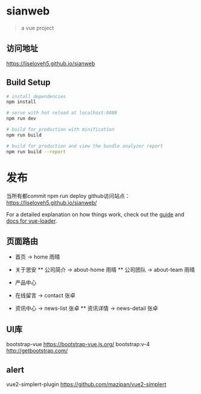 # sianweb

> a vue project

## 访问地址
https://liseloveh5.github.io/sianweb

## Build Setup

``` bash
# install dependencies
npm install

# serve with hot reload at localhost:8080
npm run dev

# build for production with minification
npm run build

# build for production and view the bundle analyzer report
npm run build --report
```

# 发布
当所有都commit
npm run deploy
github访问站点： https://liseloveh5.github.io/sianweb/


For a detailed explanation on how things work, check out the [guide](http://vuejs-templates.github.io/webpack/) and [docs for vue-loader](http://vuejs.github.io/vue-loader).


## 页面路由
* 首页 -> home  雨晴

* 关于思安
** 公司简介 -> about-home  雨晴
** 公司团队 -> about-team  雨晴

* 产品中心

* 在线留言 -> contact 张卓

* 资讯中心 -> news-list  张卓
** 资讯详情 -> news-detail  张卓


## UI库
bootstrap-vue https://bootstrap-vue.js.org/
bootstrap:v-4  http://getbootstrap.com/

## alert
vue2-simplert-plugin https://github.com/mazipan/vue2-simplert



